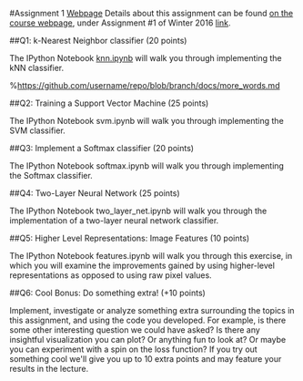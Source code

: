 #Assignment 1
[Webpage](http://cs231n.github.io/assignments2016/assignment1/)
Details about this assignment can be found [on the course webpage](http://cs231n.github.io/), under Assignment #1 of Winter 2016 [link](http://cs231n.github.io/assignments2016/assignment1/).

##Q1: k-Nearest Neighbor classifier (20 points)

The IPython Notebook [knn.ipynb](assignment1/) will walk you through implementing the kNN classifier.

%https://github.com/username/repo/blob/branch/docs/more_words.md

##Q2: Training a Support Vector Machine (25 points)

The IPython Notebook svm.ipynb will walk you through implementing the SVM classifier.

##Q3: Implement a Softmax classifier (20 points)

The IPython Notebook softmax.ipynb will walk you through implementing the Softmax classifier.

##Q4: Two-Layer Neural Network (25 points)

The IPython Notebook two_layer_net.ipynb will walk you through the implementation of a two-layer neural network classifier.

##Q5: Higher Level Representations: Image Features (10 points)

The IPython Notebook features.ipynb will walk you through this exercise, in which you will examine the improvements gained by using higher-level representations as opposed to using raw pixel values.

##Q6: Cool Bonus: Do something extra! (+10 points)

Implement, investigate or analyze something extra surrounding the topics in this assignment, and using the code you developed. For example, is there some other interesting question we could have asked? Is there any insightful visualization you can plot? Or anything fun to look at? Or maybe you can experiment with a spin on the loss function? If you try out something cool we'll give you up to 10 extra points and may feature your results in the lecture.
